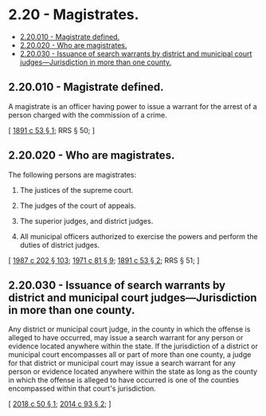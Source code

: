 # 2.20 - Magistrates.
* [2.20.010 - Magistrate defined.](#220010---magistrate-defined)
* [2.20.020 - Who are magistrates.](#220020---who-are-magistrates)
* [2.20.030 - Issuance of search warrants by district and municipal court judges—Jurisdiction in more than one county.](#220030---issuance-of-search-warrants-by-district-and-municipal-court-judgesjurisdiction-in-more-than-one-county)
## 2.20.010 - Magistrate defined.
A magistrate is an officer having power to issue a warrant for the arrest of a person charged with the commission of a crime.

\[ [1891 c 53 § 1](https://leg.wa.gov/CodeReviser/documents/sessionlaw/1891c53.pdf?cite=1891%20c%2053%20§%201); RRS § 50; \]

## 2.20.020 - Who are magistrates.
The following persons are magistrates:

1. The justices of the supreme court.

2. The judges of the court of appeals.

3. The superior judges, and district judges.

4. All municipal officers authorized to exercise the powers and perform the duties of district judges.

\[ [1987 c 202 § 103](https://leg.wa.gov/CodeReviser/documents/sessionlaw/1987c202.pdf?cite=1987%20c%20202%20§%20103); [1971 c 81 § 9](https://leg.wa.gov/CodeReviser/documents/sessionlaw/1971c81.pdf?cite=1971%20c%2081%20§%209); [1891 c 53 § 2](https://leg.wa.gov/CodeReviser/documents/sessionlaw/1891c53.pdf?cite=1891%20c%2053%20§%202); RRS § 51; \]

## 2.20.030 - Issuance of search warrants by district and municipal court judges—Jurisdiction in more than one county.
Any district or municipal court judge, in the county in which the offense is alleged to have occurred, may issue a search warrant for any person or evidence located anywhere within the state. If the jurisdiction of a district or municipal court encompasses all or part of more than one county, a judge for that district or municipal court may issue a search warrant for any person or evidence located anywhere within the state as long as the county in which the offense is alleged to have occurred is one of the counties encompassed within that court's jurisdiction.

\[ [2018 c 50 § 1](https://lawfilesext.leg.wa.gov/biennium/2017-18/Pdf/Bills/Session%20Laws/House/2752-S.SL.pdf?cite=2018%20c%2050%20§%201); [2014 c 93 § 2](https://lawfilesext.leg.wa.gov/biennium/2013-14/Pdf/Bills/Session%20Laws/Senate/6279-S.SL.pdf?cite=2014%20c%2093%20§%202); \]


